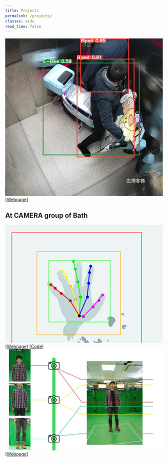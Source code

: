 ```yaml
---
title: Projects
permalink: /projects/
classes: wide
read_time: false
---
```

<!-- I was trained to think from an analytical perspective, direct my research in an application-oriented way, and deliver practical algorithms with passion. -->

<div class="pub_row">
  <div class="pub_img">
    <img src="/projects/liftcam/ebike.png">
  </div>
  <div class="pub_txt">
    <title>Abnormal detection – monitoring via lift video cameras</title>
    <links>
      [<a href="liftcam/liftcam">Webpage</a>]
    </links>
  </div>
</div>

## At CAMERA group of Bath

<div class="pub_row">
  <div class="pub_img">
    <img src="/projects/hand-track/grasp.gif">
  </div>
  <div class="pub_txt">
    <title>Hand Detection and Tracking - via single depth camera</title>
    <links>
      [<a href="hand-track/hand-track">Webpage</a>]
      [<a href="https://github.com/xkunwu/depth-hand">Code</a>]
    </links>
  </div>
</div>

<div class="pub_row">
  <div class="pub_img">
    <img src="/projects/cambooth50/camera_config.jpg">
  </div>
  <div class="pub_txt">
    <title>Human Body Reconstruction - via DSLR camera array</title>
    <links>
      [<a href="cambooth50/cambooth50">Webpage</a>]
    </links>
  </div>
</div>
